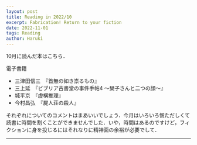 ```yaml
---
layout: post
title: Reading in 2022/10
excerpt: Fabrication! Return to your fiction
date: 2022-11-01
tags: Reading
author: Haruki
---
```


10月に読んだ本はこちら．

電子書籍
* 三津田信三　『首無の如き祟るもの』
* 三上延　『ビブリア古書堂の事件手帖4 ～栞子さんと二つの顔～』
* 城平京　『虚構推理』
* 今村昌弘　『屍人荘の殺人』

それぞれについてのコメントはまあいいでしょう．今月はいろいろ慌ただしくて読書に時間を割くことができませんでした．いや，時間はあるのですけど，フィクションに身を投じるにはそれなりに精神面の余裕が必要でして．


-----
